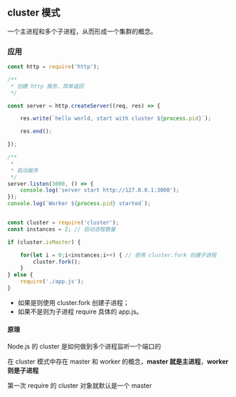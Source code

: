 ## cluster 模式

一个主进程和多个子进程，从而形成一个集群的概念。

### 应用

```js
const http = require('http');

/**
 * 创建 http 服务，简单返回
 */

const server = http.createServer((req, res) => {

    res.write(`hello world, start with cluster ${process.pid}`);

    res.end();

});

/**
 * 
 * 启动服务
 */
server.listen(3000, () => {
    console.log('server start http://127.0.0.1:3000');
});
console.log(`Worker ${process.pid} started`);


const cluster = require('cluster');
const instances = 2; // 启动进程数量

if (cluster.isMaster) {

    for(let i = 0;i<instances;i++) { // 使用 cluster.fork 创建子进程
        cluster.fork();
    }
} else {
    require('./app.js');
}

```

- 如果是则使用 cluster.fork 创建子进程；
- 如果不是则为子进程 require 具体的 app.js。

#### 原理

Node.js 的 cluster 是如何做到多个进程监听一个端口的

在 cluster 模式中存在 master 和 worker 的概念，**master 就是主进程**，**worker 则是子进程**

第一次 require 的 cluster 对象就默认是一个 master
